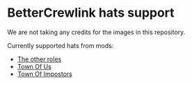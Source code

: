 # BetterCrewlink hats support

We are not taking any credits for the images in this repository. 


Currently supported hats from mods:
* [The other roles](https://github.com/Eisbison/TheOtherRoles)
* [Town Of Us](https://github.com/slushiegoose/Town-Of-Us)
* [Town Of Impostors](https://github.com/AJMix/TownOfImpostors)

